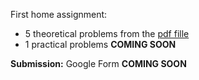 First home assignment:
* 5 theoretical problems from the [pdf fille](https://github.com/girafe-ai/msai-statistics/blob/main/week02_conditional_probability/Week02_HW_Theory.pdf)
* 1 practical problems **COMING SOON**

**Submission:** Google Form **COMING SOON**
